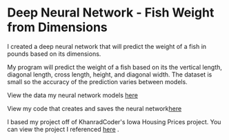 # Deep Neural Network - Fish Weight from Dimensions
I created a deep neural network that will predict the weight of a fish in pounds based on its dimensions.

My program will predict the weight of a fish based on its the vertical length, diagonal length, cross length, height, and diagonal width. The dataset is small so the accuracy of the prediction varies between models.


View the data my neural network models <a target="_blank" rel="noopener noreferrer" href="https://github.com/JeremyLau01/Deep-Neural-Network_Fish_Weight/blob/master/fish_data.csv">here</a>

View my code that creates and saves the neural network<a target="_blank" rel="noopener noreferrer" href="https://github.com/JeremyLau01/Deep-Neural-Network_Fish_Weight/blob/master/Create%20Fish%20Dimension%20to%20Weight%20Model.py">here</a>


I based my project off of KhanradCoder's Iowa Housing Prices project. You can view the project I referenced
<a target="_blank" rel="noopener noreferrer" href="https://github.com/KhanradCoder/LearnKeras/blob/master/2.DNNs/HousingPricesNN.ipynb">here</a>
.
